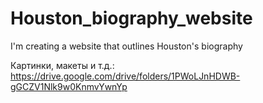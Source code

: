 # Houston_biography_website
I'm creating a website that outlines Houston's biography

Картинки, макеты и т.д.: https://drive.google.com/drive/folders/1PWoLJnHDWB-gGCZV1Nlk9w0KnmvYwnYp
